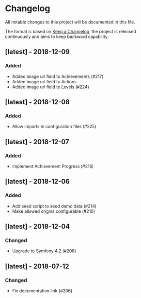 # Changelog
All notable changes to this project will be documented in this file.

The format is based on [Keep a Changelog](https://keepachangelog.com/en/1.0.0/),
the project is released continuously and aims to keep backward capability.

## [latest] - 2018-12-09
### Added
- Added image url field to Achievements (#217)
- Added image url field to Actions
- Added image url field to Levels (#224)

## [latest] - 2018-12-08
### Added
- Allow imports in configuration files (#225)

## [latest] - 2018-12-07
### Added
-  Implement Achievement Progress (#216)

## [latest] - 2018-12-06
### Added
- Add seed script to seed demo data (#214)
- Make allowed origins configurable (#210)

## [latest] - 2018-12-04
### Changed
- Upgrade to Symfony 4.2 (#208)

## [latest] - 2018-07-12
### Changed
- Fix documentation link (#206)

